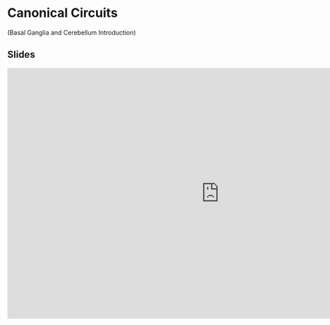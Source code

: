 # Canonical Circuits

(Basal Ganglia and Cerebellum Introduction)

## Slides

<iframe src="https://docs.google.com/presentation/d/e/2PACX-1vRVyoU8Qx3VVXMch9NDaIfbZCYw6XJM8hROayaaWt_6cfEjjslfA1rLa_Yg_Q0W_sc2NzebSz91styA/embed?start=false&loop=false&delayms=3000" frameborder="0" width="960" height="569" allowfullscreen="true" mozallowfullscreen="true" webkitallowfullscreen="true"></iframe>